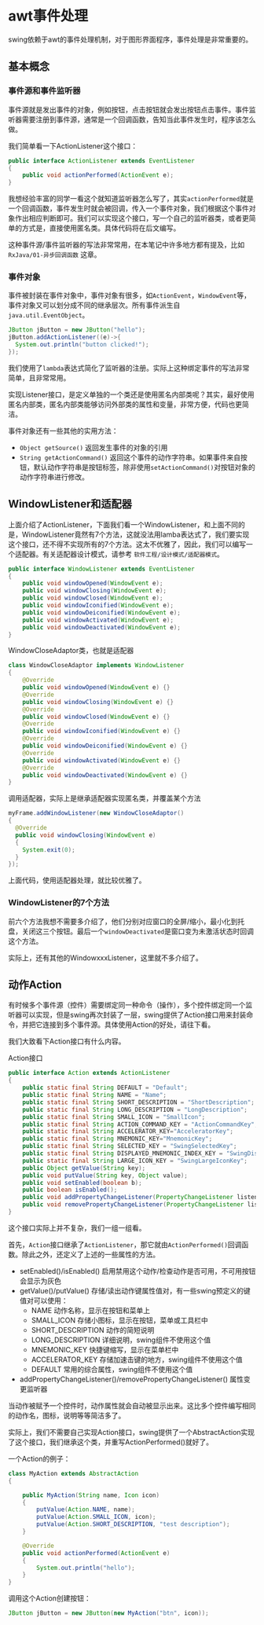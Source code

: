 # awt事件处理

swing依赖于awt的事件处理机制，对于图形界面程序，事件处理是非常重要的。

## 基本概念

### 事件源和事件监听器

事件源就是发出事件的对象，例如按钮，点击按钮就会发出按钮点击事件。事件监听器需要注册到事件源，通常是一个回调函数，告知当此事件发生时，程序该怎么做。

我们简单看一下ActionListener这个接口：

```java
public interface ActionListener extends EventListener
{
    public void actionPerformed(ActionEvent e);
}
```

我想经验丰富的同学一看这个就知道监听器怎么写了，其实`actionPerformed`就是一个回调函数，事件发生时就会被回调，传入一个事件对象，我们根据这个事件对象作出相应判断即可。我们可以实现这个接口，写一个自己的监听器类，或者更简单的方式是，直接使用匿名类。具体代码将在后文编写。

这种事件源/事件监听器的写法非常常用，在本笔记中许多地方都有提及，比如 `RxJava/01-异步回调函数` 这章。

### 事件对象

事件被封装在事件对象中，事件对象有很多，如`ActionEvent`，`WindowEvent`等，事件对象又可以划分成不同的继承层次。所有事件派生自`java.util.EventObject`。

```java
JButton jButton = new JButton("hello");
jButton.addActionListener((e)->{
  System.out.println("button clicked!");
});
```

我们使用了`lambda`表达式简化了监听器的注册。实际上这种绑定事件的写法非常简单，且非常常用。

实现Listener接口，是定义单独的一个类还是使用匿名内部类呢？其实，最好使用匿名内部类，匿名内部类能够访问外部类的属性和变量，非常方便，代码也更简洁。

事件对象还有一些其他的实用方法：

* `Object getSource()` 返回发生事件的对象的引用
* `String getActionCommand()` 返回这个事件的动作字符串。如果事件来自按钮，默认动作字符串是按钮标签，除非使用`setActionCommand()`对按钮对象的动作字符串进行修改。

## WindowListener和适配器

上面介绍了ActionListener，下面我们看一个WindowListener，和上面不同的是，WindowListener竟然有7个方法，这就没法用lamba表达式了，我们要实现这个接口，还不得不实现所有的7个方法。这太不优雅了，因此，我们可以编写一个适配器。有关适配器设计模式，请参考 `软件工程/设计模式/适配器模式`。

```java
public interface WindowListener extends EventListener
{
    public void windowOpened(WindowEvent e);
    public void windowClosing(WindowEvent e);
    public void windowClosed(WindowEvent e);
    public void windowIconified(WindowEvent e);
    public void windowDeiconified(WindowEvent e);
    public void windowActivated(WindowEvent e);
    public void windowDeactivated(WindowEvent e);
}
```

WindowCloseAdaptor类，也就是适配器
```java
class WindowCloseAdaptor implements WindowListener
{
	@Override
	public void windowOpened(WindowEvent e) {}
	@Override
	public void windowClosing(WindowEvent e) {}
	@Override
	public void windowClosed(WindowEvent e) {}
	@Override
	public void windowIconified(WindowEvent e) {}
	@Override
	public void windowDeiconified(WindowEvent e) {}
	@Override
	public void windowActivated(WindowEvent e) {}
	@Override
	public void windowDeactivated(WindowEvent e) {}
}
```

调用适配器，实际上是继承适配器实现匿名类，并覆盖某个方法
```java
myFrame.addWindowListener(new WindowCloseAdaptor()
{
  @Override
  public void windowClosing(WindowEvent e)
  {
    System.exit(0);
  }
});
```

上面代码，使用适配器处理，就比较优雅了。

### WindowListener的7个方法

前六个方法我想不需要多介绍了，他们分别对应窗口的全屏/缩小，最小化到托盘，关闭这三个按钮。最后一个`windowDeactivated`是窗口变为未激活状态时回调这个方法。

实际上，还有其他的WindowxxxListener，这里就不多介绍了。

## 动作Action

有时候多个事件源（控件）需要绑定同一种命令（操作），多个控件绑定同一个监听器可以实现，但是swing再次封装了一层，swing提供了Action接口用来封装命令，并把它连接到多个事件源。具体使用Action的好处，请往下看。

我们大致看下Action接口有什么内容。

Action接口
```java
public interface Action extends ActionListener
{
    public static final String DEFAULT = "Default";
    public static final String NAME = "Name";
    public static final String SHORT_DESCRIPTION = "ShortDescription";
    public static final String LONG_DESCRIPTION = "LongDescription";
    public static final String SMALL_ICON = "SmallIcon";
    public static final String ACTION_COMMAND_KEY = "ActionCommandKey";
    public static final String ACCELERATOR_KEY="AcceleratorKey";
    public static final String MNEMONIC_KEY="MnemonicKey";
    public static final String SELECTED_KEY = "SwingSelectedKey";
    public static final String DISPLAYED_MNEMONIC_INDEX_KEY = "SwingDisplayedMnemonicIndexKey";
    public static final String LARGE_ICON_KEY = "SwingLargeIconKey";
    public Object getValue(String key);
    public void putValue(String key, Object value);
    public void setEnabled(boolean b);
    public boolean isEnabled();
    public void addPropertyChangeListener(PropertyChangeListener listener);
    public void removePropertyChangeListener(PropertyChangeListener listener);
}
```

这个接口实际上并不复杂，我们一组一组看。

首先，`Action`接口继承了`ActionListener`，那它就由`ActionPerformed()`回调函数。除此之外，还定义了上述的一些属性的方法。

* setEnabled()/isEnabled() 启用禁用这个动作/检查动作是否可用，不可用按钮会显示为灰色
* getValue()/putValue() 存储/读出动作键属性值对，有一些swing预定义的键值对可以使用：
  * NAME 动作名称，显示在按钮和菜单上
  * SMALL_ICON 存储小图标，显示在按钮，菜单或工具栏中
  * SHORT_DESCRIPTION 动作的简短说明
  * LONG_DESCRIPTION 详细说明，swing组件不使用这个值
  * MNEMONIC_KEY 快捷键缩写，显示在菜单栏中
  * ACCELERATOR_KEY 存储加速击键的地方，swing组件不使用这个值
  * DEFAULT 常用的综合属性，swing组件不使用这个值
* addPropertyChangeListener()/removePropertyChangeListener() 属性变更监听器

当动作被赋予一个控件时，动作属性就会自动被显示出来。这比多个控件编写相同的动作名，图标，说明等等简洁多了。

实际上，我们不需要自己实现Action接口，swing提供了一个AbstractAction实现了这个接口，我们继承这个类，并重写ActionPerformed()就好了。

一个Action的例子：
```java
class MyAction extends AbstractAction
{

	public MyAction(String name, Icon icon)
	{
		putValue(Action.NAME, name);
		putValue(Action.SMALL_ICON, icon);
		putValue(Action.SHORT_DESCRIPTION, "test description");
	}

	@Override
	public void actionPerformed(ActionEvent e)
	{
		System.out.println("hello");
	}
}
```

调用这个Action创建按钮：
```java
JButton jButton = new JButton(new MyAction("btn", icon));
```
